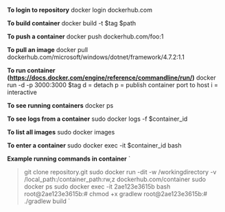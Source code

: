 **To login to repository**
docker login dockerhub.com

**To build container**
docker build -t $tag $path

**To push a container**
docker push dockerhub.com/foo:1

**To pull an image**
docker pull dockerhub.com/microsoft/windows/dotnet/framework/4.7.2:1.1

**To run container (https://docs.docker.com/engine/reference/commandline/run/)**
docker run -d -p 3000:3000 $tag
d = detach
p = publish container port to host
i = interactive

**To see running containers**
docker ps

**To see logs from a container**
sudo docker logs -f $container_id

**To list all images**
sudo docker images

**To enter a container**
sudo docker exec -it $container_id bash

**Example running commands in container**
`
>git clone repository.git
>sudo docker run -dit -w /workingdirectory -v /local_path:/container_path:rw,z dockerhub.com/container
>sudo docker ps
>sudo docker exec -it 2ae123e3615b bash
>root@2ae123e3615b:# chmod +x gradlew
>root@2ae123e3615b:# ./gradlew build
`
